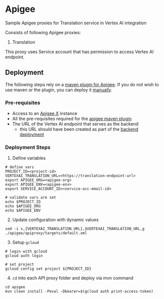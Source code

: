 # Apigee
Sample Apigee proxies for Translation service in Vertex AI integration

Consists of following Apigee proxies:
1. Translation

This proxy uses Service account that has permission to access Vertex AI endpoint.

## Deployment
The following steps rely on a [maven plugin for Apigee](https://github.com/apigee/apigee-deploy-maven-plugin/tree/hybrid). If you do not wish to use maven or the plugin, you can deploy it [manually](https://cloud.google.com/apigee/docs/api-platform/fundamentals/download-api-proxies#upload).

### Pre-requisites
* Access to an [Apigee X](htwtps://cloud.google.com/apigee/docs/api-platform/get-started/what-apigee) instance
* All the pre-requisites required for the [apigee maven plugin](https://github.com/apigee/apigee-deploy-maven-plugin/tree/hybrid)
* The URL of the Vertex AI endpoint that serves as the backend
  * this URL should have been created as part of the [backend deployment](../backend)

### Deployment Steps
1. Define variables
```
# define vars
PROJECT_ID=<project-id>
VERTEXAI_TRANSLATION_URL=<https://translation-endpoint-url>
export APIGEE_ORG=<apigee-org>
export APIGEE_ENV=<apigee-env>
export SERVICE_ACCOUNT_ID=<service-acc-email-id>

# validate vars are set
echo $PROJECT_ID
echo $APIGEE_ORG
echo $APIGEE_ENV

```

2. Update configuration with dynamic values
```
sed -i s,{VERTEXAI_TRANSLATION_URL},$VERTEXAI_TRANSLATION_URL,g ./apigee/apiproxy/targets/default.xml
```

3. Setup `gcloud`
```
# login with gcloud
gcloud auth login

# set project
gcloud config set project ${PROJECT_ID}
```

4. `cd` into each API proxy folder and deploy via mvn command
```
cd apigee
mvn clean install -Peval -Dbearer=$(gcloud auth print-access-token)

```
